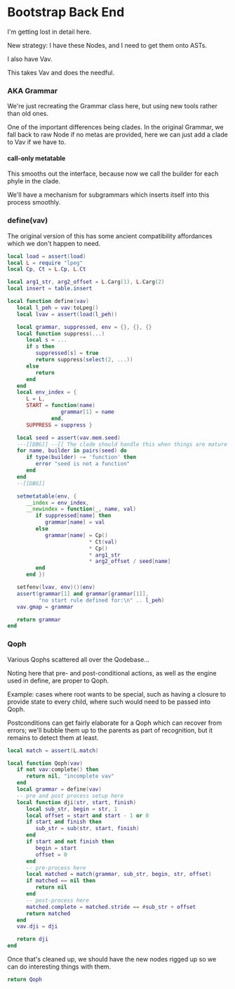 # Bootstrap Back End

I'm getting lost in detail here\.

New strategy: I have these Nodes, and I need to get them onto ASTs\.

I also have Vav\.

This takes Vav and does the needful\.


### AKA Grammar

We're just recreating the Grammar class here, but using new tools rather than
old ones\.

One of the important differences being clades\.  In the original Grammar, we
fall back to raw Node if no metas are provided, here we can just add a clade
to Vav if we have to\.


#### call\-only metatable

This smooths out the interface, because now we call the builder for each phyle
in the clade\.

We'll have a mechanism for subgrammars which inserts itself into this process
smoothly\.


### define\(vav\)

The original version of this has some ancient compatibility affordances which
we don't happen to need\.

```lua
local load = assert(load)
local L = require "lpeg"
local Cp, Ct = L.Cp, L.Ct

local arg1_str, arg2_offset = L.Carg(1), L.Carg(2)
local insert = table.insert

local function define(vav)
   local l_peh = vav:toLpeg()
   local lvav = assert(load(l_peh))

   local grammar, suppressed, env = {}, {}, {}
   local function suppress(...)
      local s = ...
      if s then
         suppressed[s] = true
         return suppress(select(2, ...))
      else
         return
      end
   end
   local env_index = {
      L = L,
      START = function(name)
                 grammar[1] = name
              end,
      SUPPRESS = suppress }

   local seed = assert(vav.mem.seed)
   ---[[DBG]] --[[ The clade should handle this when things are mature
   for name, builder in pairs(seed) do
      if type(builder) ~= 'function' then
         error "seed is not a function"
      end
   end
   --[[DBG]]

   setmetatable(env, {
      __index = env_index,
      __newindex = function(_, name, val)
         if suppressed[name] then
            grammar[name] = val
         else
            grammar[name] = Cp()
                          * Ct(val)
                          * Cp()
                          * arg1_str
                          * arg2_offset / seed[name]
         end
      end })

   setfenv(lvav, env)()(env)
   assert(grammar[1] and grammar[grammar[1]],
          "no start rule defined for:\n" .. l_peh)
   vav.gmap = grammar

   return grammar
end
```


### Qoph

Various Qophs scattered all over the Qodebase\.\.\.

Noting here that pre\- and post\-conditional actions, as well as the engine
used in define, are proper to Qoph\.

Example: cases where root wants to be special, such as having a closure to
provide state to every child, where such would need to be passed into Qoph\.

Postconditions can get fairly elaborate for a Qoph which can recover from
errors; we'll bubble them up to the parents as part of recognition, but it
remains to detect them at least\.

```lua
local match = assert(L.match)

local function Qoph(vav)
   if not vav:complete() then
      return nil, "incomplete vav"
   end
   local grammar = define(vav)
   -- pre and post process setup here
   local function dji(str, start, finish)
      local sub_str, begin = str, 1
      local offset = start and start - 1 or 0
      if start and finish then
         sub_str = sub(str, start, finish)
      end
      if start and not finish then
         begin = start
         offset = 0
      end
      -- pre-process here
      local matched = match(grammar, sub_str, begin, str, offset)
      if matched == nil then
         return nil
      end
      -- post-process here
      matched.complete = matched.stride == #sub_str + offset
      return matched
   end
   vav.dji = dji

   return dji
end
```

Once that's cleaned up, we should have the new nodes rigged up so we can do
interesting things with them\.

```lua
return Qoph
```
